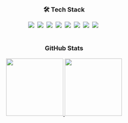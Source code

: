 <h3 align="center">🛠 Tech Stack </h3>
<div align="center";>
    <img src="https://img.shields.io/badge/Java-007396?style=flat-square&logo=Java&logoColor=white"/>&nbsp 
    <img src="https://img.shields.io/badge/Python-3766AB?style=flat-square&logo=Python&logoColor=white"/>&nbsp 
    <img src="https://img.shields.io/badge/C++-00599C?style=flat-square&logo=C%2B%2B&logoColor=white"/>&nbsp 
    <img src="https://img.shields.io/badge/C-A8B9CC?style=flat-square&logo=C&logoColor=white"/>&nbsp 
    <img src="https://img.shields.io/badge/Javascript-ffb13b?style=flat-square&logo=javascript&logoColor=white"/>&nbsp 
    <img src="https://img.shields.io/badge/css-1572B6?style=flat-square&logo=css3&logoColor=white"/>&nbsp 
    <img src="https://img.shields.io/badge/Spring-6DB33F?style=flat-square&logo=Spring&logoColor=white"/>&nbsp 
    <img src="https://img.shields.io/badge/Mysql-E6B91E?style=flat-square&logo=MySql&logoColor=white"/>&nbsp 
</div>
&nbsp &nbsp 
<h3 align="center"> GitHub Stats </h3>
<div align="center">
  <a href='https://github.com/leetaehyeon123'>
    <img src="https://github-readme-stats.vercel.app/api?username=leetaehyeon123&show_icons=true&theme=gruvbox_light" height="150"/>
    <img src="https://github-readme-stats.vercel.app/api/top-langs/?username=leetaehyeon123&layout=compact&theme=gruvbox_light&langs_count=6" height="150"/>
   </a>
</div>
&nbsp 
